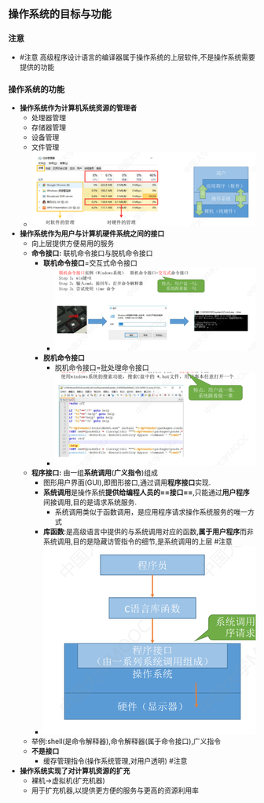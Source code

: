 ## 操作系统的目标与功能
### 注意
 - #注意 高级程序设计语言的编译器属于操作系统的上层软件,不是操作系统需要提供的功能
### 操作系统的功能
- **操作系统作为计算机系统资源的管理者**
	- 处理器管理
	- 存储器管理
	- 设备管理
	- 文件管理
	- ![](attachments/Pasted%20image%2020220920174031.png)
- **操作系统作为用户与计算机硬件系统之间的接口**
	- 向上层提供方便易用的服务
	- **命令接口:** 联机命令接口与脱机命令接口
		- **联机命令接口**=交互式命令接口
			- ![](attachments/Pasted%20image%2020220920174137.png)
		- **脱机命令接口**
			-  脱机命令接口=批处理命令接口
			- ![](attachments/Pasted%20image%2020220920174230.png)
	- **程序接口:** 由一组**系统调用**(**广义指令**)组成
		- 图形用户界面(GUI),即图形接口,通过调用**程序接口**实现.
		- **系统调用**是操作系统**提供给编程人员的==接口==**,只能通过**用户程序**间接调用,目的是请求系统服务.
			- 系统调用类似于函数调用，是应用程序请求操作系统服务的唯一方式
		- **库函数**:是高级语言中提供的与系统调用对应的函数,**属于用户程序**而非系统调用,目的是隐藏访管指令的细节,是系统调用的上层 #注意
		- ![](attachments/Pasted%20image%2020220920174342.png)
	- 举例:shell(是命令解释器),命令解释器(属于命令接口),广义指令
	- **不是接口**
		- 缓存管理指令(操作系统管理,对用户透明) #注意
- **操作系统实现了对计算机资源的扩充**
	- 裸机->虚拟机(扩充机器)
	- 用于扩充机器,以提供更方便的服务与更高的资源利用率